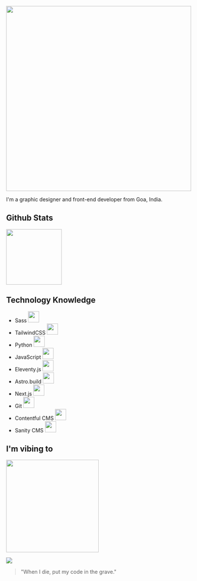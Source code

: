 <img src="https://gavinpereira.in/img/wordmark.svg" width=500></img>

I'm a graphic designer and front-end developer from Goa, India.

## Github Stats  

<img src="https://github-readme-stats.vercel.app/api?username=pexeixv&theme=vue-dark&show_icons=true&count_private=true&include_all_commits=true" height=150 />

## Technology Knowledge

+ Sass <img src="https://gavn.in/img/tech/sass.svg" height=30 />
+ TailwindCSS <img src="https://gavn.in/img/tech/tailwind-css.svg" height=30 />
+ Python <img src="https://gavn.in/img/tech/python.svg" height=30 />
+ JavaScript <img src="https://gavn.in/img/tech/javascript.svg" height=30 />
+ Eleventy.js <img src="https://gavn.in/img/tech/11ty.svg" height=30 />
+ Astro.build <img src="https://gavn.in/img/tech/astro.build.svg" height=30 />
+ Next.js <img src="https://gavn.in/img/tech/next-js.svg" height=30 />
+ Git <img src="https://gavn.in/img/tech/git.svg" height=30 />
+ Contentful CMS <img src="https://gavn.in/img/tech/contentful-cms.svg" height=30 />
+ Sanity CMS <img src="https://gavn.in/img/tech/sanity-cms.svg" height=30 />


## I'm vibing to

<img src="https://spotify-github-profile.vercel.app/api/view?uid=316o2szecuotpxulizpukpktbcmi&cover_image=true&theme=compact" height=250></img>

<img src="https://komarev.com/ghpvc/?username=pexeixv&&style=flat-square"></img>

> "When I die, put my code in the grave."
